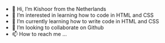 - 👋 Hi, I’m Kishoor from the Netherlands
- 👀 I’m interested in learning how to code in HTML and CSS
- 🌱 I’m currently learning how to write code in HTML and CSS
- 💞️ I’m looking to collaborate on Github
- 📫 How to reach me ...

<!---
Kishoor70/Kishoor70 is a ✨ special ✨ repository because its `README.md` (this file) appears on your GitHub profile.
You can click the Preview link to take a look at your changes.
--->
